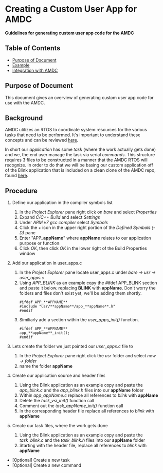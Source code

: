 # Creating a Custom User App for AMDC

**Guidelines for generating custom user app code for the AMDC**

## Table of Contents

- [Purpose of Document](#purpose-of-document)
- [Example](#example)
- [Integration with AMDC](#integration-with-amdc)

## Purpose of Document

This document gives an overview of generating custom user app code for use with the AMDC. 

## Background

AMDC utilizes an RTOS to coordinate system resources for the various tasks that need to be performed. It's important to understand these concepts and can be reviewed [here](https://github.com/Severson-Group/AMDC-Firmware/blob/develop/docs/Firmware-Arch-System.md).

In short our _application_ has some _task_ (where the work actually gets done) and we, the end user manage the task via serial _commands_. This structure requires 3 files to be constructed in a manner that the AMDC RTOS will recognize. In order to do that we will be basing our custom application off of the Blink application that is included on a clean clone of the AMDC repo, found [here](https://github.com/Severson-Group/AMDC-Firmware/blob/develop/docs/Create-Private-Repo.md). 

## Procedure

1. Define our application in the compiler symbols list
    1. In the _Project Explorer_ pane right click on _bare_ and select _Properties_
    2. Expand _C/C++ Build_ and select _Settings_
    3. Under _ARM v7 gcc compiler_ select _Symbols_ 
    4. Click the _+_ icon in the upper right portion of the _Defined Symbols (-D)_ pane
    5. Enter "APP_**appName**" where **appName** relates to our application purpose or function
    6. Click _OK_, then click _OK_ in the lower right of the Build Properties window 
    
2. Add our application in user_apps.c
    1. In the _Project Explorer_ pane locate user_apps.c under _bare -> usr -> user_apps.c_
    2. Using _APP_BLINK_ as an example copy the #ifdef APP_BLINK section and paste it below. replacing **BLINK** with **appName**. Don't worry the folders and files don't exist yet, we'll be adding them shortly. 
        ```
        #ifdef APP_**APPNAME**
        #include "usr/**appName**/app_**appName**.h"
        #endif
        ```
    3. Similiarly add a section within the _user_apps_init()_ function. 
        ```
        #ifdef APP_**APPNAME**
        app_**appName**_init();
        #endif
        ```

3. Lets create the folder we just pointed our _user_apps.c_ file to
    1. In the _Project Explorer_ pane right click the _usr_ folder and select _new -> folder_
    2. name the folder **appName**

4. Create our application source and header files
    1. Using the Blink application as an example copy and paste the _app_blink.c_ and the _app_blink.h_ files into our **appName** folder
    2. Within _app_appName.c_ replace all references to _blink_ with **appName**
    1. Delete the _task_vsi_init()_ function call
    1. Comment out the _task_appName_init()_ function call
    1. In the corresponding header file replace all references to _blink_ with **appName**
    
5. Create our task files, where the work gets done
    1. Using the Blink application as an example copy and paste the _task_blink.c_ and the _task_blink.h_ files into our **appName** folder
    1. Starting with the header file, replace all references to _blink_ with **appName**

- [Optional] Create a new task
- [Optional] Create a new command
